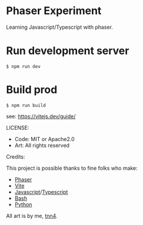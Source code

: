 # Phaser Experiment

Learning Javascript/Typescript with phaser.


# Run development server
`$ npm run dev`

# Build prod
`$ npm run build`

see: https://vitejs.dev/guide/

LICENSE:
- Code: MIT or Apache2.0
- Art: All rights reserved

Credits:

This project is possible thanks to fine folks who make:
- [Phaser](https://phaser.io/)
- [Vite](https://vitejs.dev/)
- [Javascript](https://developer.mozilla.org/en-US/docs/Web/JavaScript)/[Typescript](https://www.typescriptlang.org/)
- [Bash](https://www.gnu.org/software/bash/)
- [Python](https://www.python.org/)

All art is by me, [tnn4](https://github.com/tnn4).